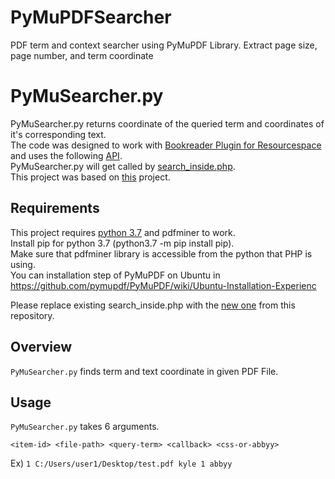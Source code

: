 # PyMuPDFSearcher
PDF term and context searcher using PyMuPDF Library. Extract page size, page number, and term coordinate

# PyMuSearcher.py
PyMuSearcher.py returns coordinate of the queried term and coordinates of it's corresponding text.  
The code was designed to work with [Bookreader Plugin for Resourcespace](https://github.com/leslie-lau/bookreader) and uses the following [API](https://openlibrary.org/dev/docs/api/search_inside).  
PyMuSearcher.py will get called by [search_inside.php](https://github.com/leslie-lau/bookreader/blob/master/search_inside.php).  
This project was based on [this](https://github.com/leslie-lau/fulltextsearch/tree/master/src/fulltextsearch) project.  

## Requirements
This project requires [python 3.7]((https://linuxize.com/post/how-to-install-python-3-7-on-ubuntu-18-04/)) and pdfminer to work.  
Install pip for python 3.7 (python3.7 -m pip install pip).  
Make sure that pdfminer library is accessible from the python that PHP is using.  
You can installation step of PyMuPDF on Ubuntu in https://github.com/pymupdf/PyMuPDF/wiki/Ubuntu-Installation-Experienc


Please replace existing search_inside.php with the [new one](https://asd/search_inside.php) from this repository.  


## Overview
`PyMuSearcher.py` finds term and text coordinate in given PDF File.  


## Usage
`PyMuSearcher.py` takes 6 arguments.  

`<item-id> <file-path> <query-term> <callback> <css-or-abbyy>`

Ex) `1 C:/Users/user1/Desktop/test.pdf kyle 1 abbyy` 

